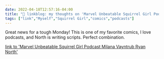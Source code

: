 ```yaml
---
date: 2022-04-18T12:57:16-04:00
title: "🔗 linkblog: my thoughts on 'Marvel Unbeatable Squirrel Girl Podcast Milana Vayntrub Ryan North'"
tags: ["link","Myself","Squirrel Girl","comics","podcasts"]
---
```

Great news for a tough Monday! This is one of my favorite comics, I love podcasts, and North is writing scripts. Perfect combination.
 
[link to 'Marvel Unbeatable Squirrel Girl Podcast Milana Vayntrub Ryan North'](https://gizmodo.com/marvel-unbeatable-squirrel-girl-podcast-debuts-today-1848805618)
